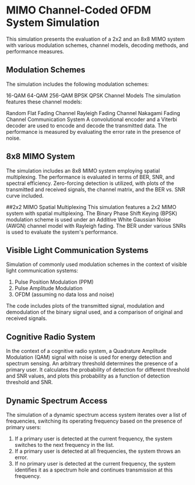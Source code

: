 # MIMO Channel-Coded OFDM System Simulation
This simulation presents the evaluation of a 2x2 and an 8x8 MIMO system with various modulation schemes, channel models, decoding methods, and performance measures.

## Modulation Schemes
The simulation includes the following modulation schemes:

16-QAM
64-QAM
256-QAM
BPSK
QPSK
Channel Models
The simulation features these channel models:

Random Flat Fading Channel
Rayleigh Fading Channel
Nakagami Fading Channel
Communication System
A convolutional encoder and a Viterbi decoder are used to encode and decode the transmitted data. The performance is measured by evaluating the error rate in the presence of noise.

## 8x8 MIMO System
The simulation includes an 8x8 MIMO system employing spatial multiplexing. The performance is evaluated in terms of BER, SNR, and spectral efficiency. Zero-forcing detection is utilized, with plots of the transmitted and received signals, the channel matrix, and the BER vs. SNR curve included.

##2x2 MIMO Spatial Multiplexing
This simulation features a 2x2 MIMO system with spatial multiplexing. The Binary Phase Shift Keying (BPSK) modulation scheme is used under an Additive White Gaussian Noise (AWGN) channel model with Rayleigh fading. The BER under various SNRs is used to evaluate the system's performance.

## Visible Light Communication Systems
Simulation of commonly used modulation schemes in the context of visible light communication systems:

1. Pulse Position Modulation (PPM)  
2. Pulse Amplitude Modulation 
3. OFDM (assuming no data loss and noise)

The code includes plots of the transmitted signal, modulation and demodulation of the binary signal used, and a comparison of original and received signals.

## Cognitive Radio System
In the context of a cognitive radio system, a Quadrature Amplitude Modulation (QAM) signal with noise is used for energy detection and spectrum sensing. An arbitrary threshold determines the presence of a primary user. It calculates the probability of detection for different threshold and SNR values, and plots this probability as a function of detection threshold and SNR.

## Dynamic Spectrum Access
The simulation of a dynamic spectrum access system iterates over a list of frequencies, switching its operating frequency based on the presence of primary users:

1. If a primary user is detected at the current frequency, the system switches to the next frequency in the list.
2. If a primary user is detected at all frequencies, the system throws an error.
3. If no primary user is detected at the current frequency, the system identifies it as a spectrum hole and continues transmission at this frequency.

